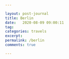 ```yaml
---

layout: post-journal
title: Berlin
date:   2020-08-09 09:00:11
tag: 
categories: travels
excerpt: 
permalink: /berlin
comments: true

---
```



